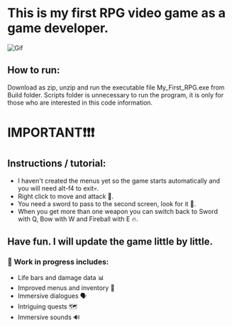 # This is my first RPG video game as a game developer.


![Gif](https://github.com/ldgiusto5/My_First_RPG/assets/121044004/c07c0470-21cc-4112-b7d2-91a9c7ec7398)

## How to run:
Download as zip, unzip and run the executable file My_First_RPG.exe from Build folder.
Scripts folder is unnecessary to run the program, it is only for those who are interested in this code information.

# IMPORTANT❗❗❗
## Instructions / tutorial:
* I haven't created the menus yet so the game starts automatically and you will need alt-f4 to exit💀.
* Right click to move and attack 🤺.
* You need a sword to pass to the second screen, look for it 🔎.
* When you get more than one weapon you can switch back to Sword with Q, Bow with W and Fireball with E 🔥.


## Have fun. I will update the game little by little.
### 🚧 Work in progress includes:
* Life bars and damage data 📊
* Improved menus and inventory 📜
* Immersive dialogues 🗣️
* Intriguing quests 🗺️
* Immersive sounds 🔊
